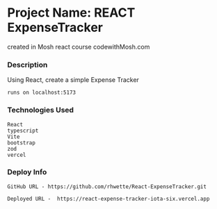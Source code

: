 # Project Name: REACT ExpenseTracker

created in Mosh react course
codewithMosh.com

### Description

Using React, create a simple Expense Tracker

    runs on localhost:5173

### Technologies Used

    React
    typescript
    Vite
    bootstrap
    zod
    vercel

### Deploy Info

    GitHub URL - https://github.com/rhwette/React-ExpenseTracker.git

    Deployed URL -  https://react-expense-tracker-iota-six.vercel.app
